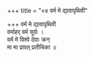+++
title = "०४ वर्म मे द्यावापृथिवी"

+++
वर्म मे द्यावापृथिवी  
वर्माहर् वर्म सूर्यः ।  
वर्म मे विश्वे देवाः क्रन्  
मा मा प्रापत् प्रतीचिका ॥